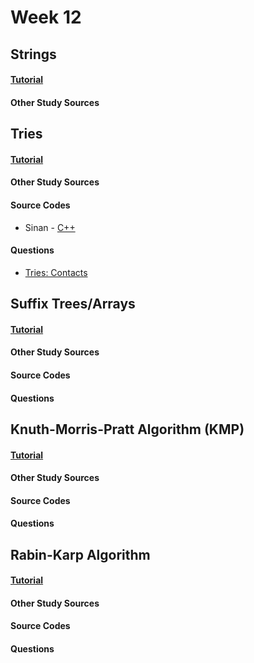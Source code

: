 # Week 12


## Strings

#### [Tutorial]()

#### Other Study Sources


## Tries

#### [Tutorial]()

#### Other Study Sources

#### Source Codes
- Sinan - [C++](Source/trie.cpp)

#### Questions
- [Tries: Contacts](https://www.hackerrank.com/challenges/ctci-contacts)

## Suffix Trees/Arrays

#### [Tutorial]()

#### Other Study Sources
 
#### Source Codes

#### Questions


## Knuth-Morris-Pratt Algorithm (KMP)

#### [Tutorial]()

#### Other Study Sources
 
#### Source Codes

#### Questions


## Rabin-Karp Algorithm

#### [Tutorial]()

#### Other Study Sources
 
#### Source Codes

#### Questions


